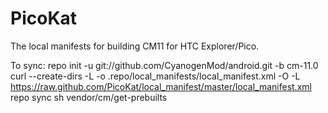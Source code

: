 PicoKat
==============

The local manifests for building CM11 for HTC Explorer/Pico.

To sync:
    repo init -u git://github.com/CyanogenMod/android.git -b cm-11.0
    curl --create-dirs -L -o .repo/local_manifests/local_manifest.xml -O -L https://raw.github.com/PicoKat/local_manifest/master/local_manifest.xml
    repo sync
    sh vendor/cm/get-prebuilts
